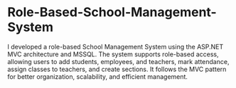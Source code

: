 # Role-Based-School-Management-System
I developed a role-based School Management System using the ASP.NET MVC architecture and MSSQL. The system supports role-based access, allowing users to add students, employees, and teachers, mark attendance, assign classes to teachers, and create sections. It follows the MVC pattern for better organization, scalability, and efficient management.
